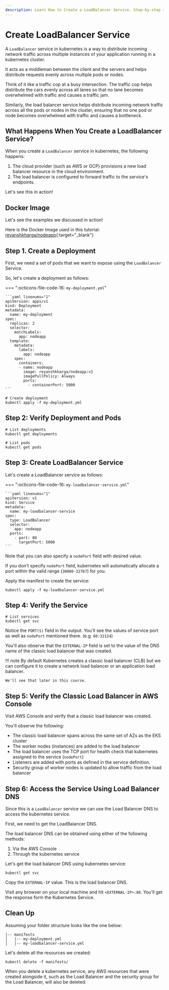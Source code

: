 ```yaml
---
description: Learn How to Create a LoadBalancer Service. Step-by-step instructions and insights on setting up LoadBalancer services in your Kubernetes environment, ensuring high availability and efficient traffic distribution for your applications.
---
```


# Create LoadBalancer Service

A `LoadBalancer` service in kubernetes is a way to distribute incoming network traffic across multiple instances of your application running in a kubernetes cluster.

It acts as a middleman between the client and the servers and helps distribute requests evenly across multiple pods or nodes.

Think of it like a traffic cop at a busy intersection. The traffic cop helps distribute the cars evenly across all lanes so that no lane becomes overwhelmed with traffic and causes a traffic jam.

Similarly, the load balancer service helps distribute incoming network traffic across all the pods or nodes in the cluster, ensuring that no one pod or node becomes overwhelmed with traffic and causes a bottleneck.


## What Happens When You Create a LoadBalancer Service?

When you create a `LoadBalancer` service in kubernetes, the following happens:

1. The cloud provider (such as AWS or GCP) provisions a new load balancer resource in the cloud environment.
2. The load balancer is configured to forward traffic to the service's endpoints.

Let's see this in action!


## Docker Image

Let's see the examples we discussed in action!

Here is the Docker Image used in this tutorial: [reyanshkharga/nodeapp]{:target="_blank"}


## Step 1. Create a Deployment

First, we need a set of pods that we want to expose using the `LoadBalancer` Service.

So, let's create a deployment as follows:

=== ":octicons-file-code-16: `my-deployment.yml`"

    ```yaml linenums="1"
    apiVersion: apps/v1
    kind: Deployment
    metadata:
      name: my-deployment
    spec:
      replicas: 2
      selector:
        matchLabels:
          app: nodeapp
      template:
        metadata:
          labels:
            app: nodeapp
        spec:
          containers:
          - name: nodeapp
            image: reyanshkharga/nodeapp:v1
            imagePullPolicy: Always
            ports:
              - containerPort: 5000
    ```

```
# Create deployment
kubectl apply -f my-deployment.yml
```


## Step 2: Verify Deployment and Pods

```
# List deployments
kubectl get deployments

# List pods
kubectl get pods
```


## Step 3: Create LoadBalancer Service

Let's create a LoadBalancer service as follows:

=== ":octicons-file-code-16: `my-loadbalancer-service.yml`"

    ```yaml linenums="1"
    apiVersion: v1
    kind: Service
    metadata:
      name: my-loadbalancer-service
    spec:
      type: LoadBalancer
      selector:
        app: nodeapp
      ports:
        - port: 80
          targetPort: 5000
    ```

Note that you can also specify a `nodePort` field with desired value.

If you don't specify `nodePort` field, kubernetes will automatically allocate a port within the valid range (`30000-32767`) for you.

Apply the manifest to create the service:

```
kubectl apply -f my-loadbalancer-service.yml
```


## Step 4: Verify the Service

```
# List services
kubectl get svc
```

Notice the `PORT(S)` field in the output. You'll see the values of service port as well as `nodePort` mentioned there. (e.g. `80:32124`)

You'll also observe that the `EXTERNAL-IP` field is set to the value of the DNS name of the classic load balancer that was created.

!!! note
    By default Kubernetes creates a classic load balancer (CLB) but we can configure it to create a network load balancer or an application load balancer.
    
    We'll see that later in this course.


## Step 5: Verify the Classic Load Balancer in AWS Console

Visit AWS Console and verify that a classic load balancer was created.

You'll observe the following:

- The classic load balancer spans across the same set of AZs as the EKS cluster
- The worker nodes (instances) are added to the load balancer
- The load balancer uses the TCP port for health check that kubernetes assigned to the service (`nodePort`)
- Listeners are added with ports as defined in the service definition.
- Security group of worker nodes is updated to allow traffic from the load balancer


## Step 6: Access the Service Using Load Balancer DNS

Since this is a `LoadBalancer` service we can use the Load Balancer DNS to access the kubernetes service.

First, we need to get the LoadBalancer DNS.

The load balancer DNS can be obtained using either of the following methods:

1. Via the AWS Console
2. Through the kubernetes service

Let's get the load balancer DNS using kubernetes service:

```
kubectl get svc
```

Copy the `EXTERNAL-IP` value. This is the load balancer DNS.

Visit any browser on your local machine and hit `<EXTERNAL-IP>:80`. You'll get the response form the Kubernetes Service.


## Clean Up

Assuming your folder structure looks like the one below:

```
|-- manifests
│   |-- my-deployment.yml
│   |-- my-loadbalancer-service.yml
```

Let's delete all the resources we created:

```
kubectl delete -f manifests/
```

When you delete a kubernetes service, any AWS resources that were created alongside it, such as the Load Balancer and the security group for the Load Balancer, will also be deleted.



<!-- Hyperlinks -->
[reyanshkharga/nodeapp]: https://hub.docker.com/r/reyanshkharga/nodeapp